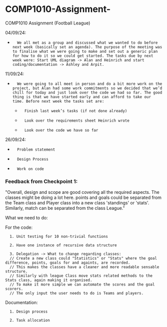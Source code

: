 # COMP1010-Assignment-
COMP1010 Assignment (Football League) 

04/09/24:
-   	We all met as a group and discussed what we wanted to do before next week (basically set an agenda). The purpose of the meeting was to finalise what we were going to make and set out a generic plan for how to do it so we could get started. The tasks due by next week were: Start UML diagram -> Alan and Heinrich and start coding/documentation -> Ashley and Arpit.

11/09/24:
-   	We were going to all meet in person and do a bit more work on the project, but Alan had some work commitments so we decided that we’d chill for today and just look over the code we had so far. The good thing is that we have started early and can afford to take our time. Before next week the tasks set are:
    -   	Finish last week’s tasks (if not done already)
    -     	Look over the requirements sheet Heinrich wrote
    -     	Look over the code we have so far

26/09/24:
-   	Problem statement
-   	Design Process
-   	Work on code 




### Feedback from Checkpoint 1:
"Overall, design and scope are good covering all the required aspects. The classes might be doing a lot here. points and goals could be separated from the Team class and Player class into a new class 'standings' or 'stats'. Similarly, match can be separated from the class League."



What we need to do:


For the code:
  
      1. Unit testing for 10 non-trivial functions
      
      2. Have one instance of recursive data structure
      
      3. Delegation -> What to change regarding classes: 
      // Create a new class could "Statistics" or "Stats" where the goal difference, points, goals for and againts, are recorded. 
      // This makes the classes have a cleaner and more readable sensable structure.
      // Similarly with league Class move stats related methods to the Stats class, again making it organised.
      // To make it more simple we can automate the scores and the goal scorers. 
      // The only input the user needs to do is Teams and players. 

  
  

  
  Documentation:
  
      1. Design process 
      
      2. Task allocation
  
